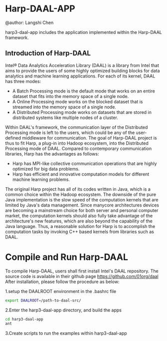 # Harp-DAAL-APP
@author: Langshi Chen


harp3-daal-app includes the application implemented within the Harp-DAAL framework. 

## Introduction of Harp-DAAL 

Intel® Data Analytics Acceleration Library (DAAL) is a library from Intel that aims to provide the users of some highly optimized building blocks for data analytics and machine learning applications. 
For each of its kernel, DAAL has three modes:

* A Batch Processing mode is the default mode that works on an entire dataset that fits into the memory space of a single node.
* A Online Processing mode works on the blocked dataset that is streamed into the memory space of a single node.
* A Distributed Processing mode works on datasets that are stored in distributed systems like multiple nodes of a cluster.

Within DAAL's framework, the communication layer of the Distributed Processing mode is left to the users, which could be any of the user-defined middleware for communication. 
The goal of Harp-DAAL project is thus to fit Harp, a plug-in into Hadoop ecosystem, into the Distributed Processing mode of DAAL. Compared to contemporary communication libraries, 
Harp has the advantages as follows:

* Harp has MPI-like collective communication operations that are highly optimized for big data problems.
* Harp has efficient and innovative computation models for different machine learning problems.

The original Harp project has all of its codes written in Java, which is a common choice within the Hadoop ecosystem. 
The downside of the pure Java implementation is the slow speed of the computation kernels that are limited by Java's data management. 
Since manycore architectures devices are becoming a mainstream choice for both server and personal computer market, 
the computation kernels should also fully take advantage of the architecture's new features, which are also beyond the capability of the Java language. 
Thus, a reasonable solution for Harp is to accomplish the computation tasks by invoking C++ based kernels from libraries such as DAAL. 

# Compile and Run Harp-DAAL 

To compile Harp-DAAL, users shall first install Intel's DAAL repository. The source code is available in their github page
https://github.com/01org/daal
After installation, please follow the procedure as below:

1.setup the DAALROOT environment in the .bashrc file
```bash
export DAALROOT=/path-to-daal-src/
```
2.Enter the harp3-daal-app directory, and build the apps
```bash
cd harp3-daal-app
ant
```
3.Create scripts to run the examples within harp3-daal-app

